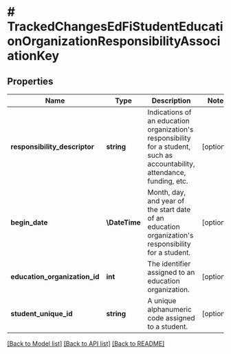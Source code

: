 # # TrackedChangesEdFiStudentEducationOrganizationResponsibilityAssociationKey

## Properties

Name | Type | Description | Notes
------------ | ------------- | ------------- | -------------
**responsibility_descriptor** | **string** | Indications of an education organization&#39;s responsibility for a student, such as accountability, attendance, funding, etc. | [optional]
**begin_date** | **\DateTime** | Month, day, and year of the start date of an education organization&#39;s responsibility for a student. | [optional]
**education_organization_id** | **int** | The identifier assigned to an education organization. | [optional]
**student_unique_id** | **string** | A unique alphanumeric code assigned to a student. | [optional]

[[Back to Model list]](../../README.md#models) [[Back to API list]](../../README.md#endpoints) [[Back to README]](../../README.md)
